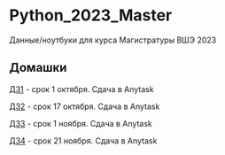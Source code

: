 # Python_2023_Master
Данные/ноутбуки для курса Магистратуры ВШЭ 2023



## Домашки
[ДЗ1](https://github.com/pileyan/Python_2023_Master/blob/master/homework/hw_01.ipynb) - срок 1 октября. Сдача в Anytask

[ДЗ2](https://github.com/pileyan/Python_2023_Master/blob/master/homework/hw_02.ipynb) - срок 17 октября. Сдача в Anytask

[ДЗ3](https://github.com/pileyan/Python_2023_Master/blob/master/homework/hw_03.ipynb) - срок 1 ноября. Сдача в Anytask

[ДЗ4](https://github.com/pileyan/Python_2023_Master/blob/master/homework/hw_04.ipynb) - срок 21 ноября. Сдача в Anytask

